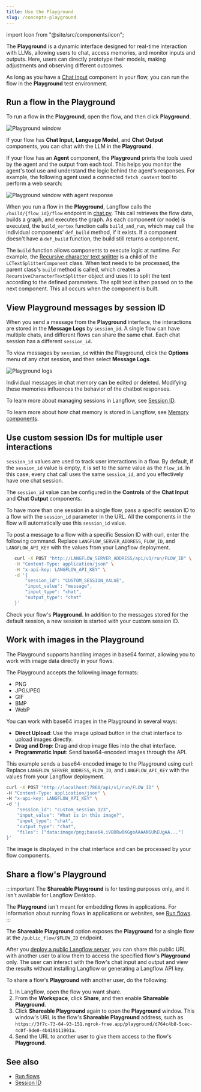 ```yaml
---
title: Use the Playground
slug: /concepts-playground
---
```


import Icon from "@site/src/components/icon";

<!-- TODO: Align and minimize duplications of playground content on the /concepts-overview, /about-langflow, and other pages -->

The **Playground** is a dynamic interface designed for real-time interaction with LLMs, allowing users to chat, access memories, and monitor inputs and outputs. Here, users can directly prototype their models, making adjustments and observing different outcomes.

As long as you have a [Chat Input](/components-io) component in your flow, you can run the flow in the **Playground** test environment.

## Run a flow in the Playground

To run a flow in the **Playground**, open the flow, and then click **Playground**.

![Playground window](/img/playground.png)

If your flow has **Chat Input**, **Language Model**, and **Chat Output** components, you can chat with the LLM in the **Playground**.

If your flow has an **Agent** component, the **Playground** prints the tools used by the agent and the output from each tool.
This helps you monitor the agent's tool use and understand the logic behind the agent's responses.
For example, the following agent used a connected `fetch_content` tool to perform a web search:

![Playground window with agent response](/img/playground-with-agent.png)

When you run a flow in the **Playground**, Langflow calls the `/build/{flow_id}/flow` endpoint in [chat.py](https://github.com/langflow-ai/langflow/blob/main/src/backend/base/langflow/api/v1/chat.py#L143). This call retrieves the flow data, builds a graph, and executes the graph. As each component (or node) is executed, the `build_vertex` function calls `build_and_run`, which may call the individual components' `def_build` method, if it exists. If a component doesn't have a `def_build` function, the build still returns a component.

The `build` function allows components to execute logic at runtime. For example, the [Recursive character text splitter](https://github.com/langflow-ai/langflow/blob/main/src/backend/base/langflow/components/langchain_utilities/recursive_character.py) is a child of the `LCTextSplitterComponent` class. When text needs to be processed, the parent class's `build` method is called, which creates a `RecursiveCharacterTextSplitter` object and uses it to split the text according to the defined parameters. The split text is then passed on to the next component. This all occurs when the component is built.

## View Playground messages by session ID

When you send a message from the **Playground** interface, the interactions are stored in the **Message Logs** by `session_id`.
A single flow can have multiple chats, and different flows can share the same chat. Each chat session has a different `session_id`.

To view messages by `session_id` within the Playground, click the <Icon name="Ellipsis" aria-hidden="true"/> **Options** menu of any chat session, and then select **Message Logs**.

![Playground logs](/img/messages-logs.png)

Individual messages in chat memory can be edited or deleted. Modifying these memories influences the behavior of the chatbot responses.

To learn more about managing sessions in Langflow, see [Session ID](/session-id).

To learn more about how chat memory is stored in Langflow, see [Memory components](/memory).

## Use custom session IDs for multiple user interactions

`session_id` values are used to track user interactions in a flow.
By default, if the `session_id` value is empty, it is set to the same value as the `flow_id`. In this case, every chat call uses the same `session_id`, and you effectively have one chat session.

The `session_id` value can be configured in the **Controls** of the **Chat Input** and **Chat Output** components.

To have more than one session in a single flow, pass a specific session ID to a flow with the `session_id` parameter in the URL. All the components in the flow will automatically use this `session_id` value.


To post a message to a flow with a specific Session ID with curl, enter the following command.
Replace `LANGFLOW_SERVER_ADDRESS`, `FLOW_ID`, and `LANGFLOW_API_KEY` with the values from your Langflow deployment.

```bash
   curl -X POST "http://LANGFLOW_SERVER_ADDRESS/api/v1/run/FLOW_ID" \
   -H "Content-Type: application/json" \
   -H "x-api-key: LANGFLOW_API_KEY" \
   -d '{
       "session_id": "CUSTOM_SESSION_VALUE",
       "input_value": "message",
       "input_type": "chat",
       "output_type": "chat"
   }'
```

Check your flow's **Playground**. In addition to the messages stored for the default session, a new session is started with your custom session ID.

## Work with images in the Playground

The Playground supports handling images in base64 format, allowing you to work with image data directly in your flows.

The Playground accepts the following image formats:

* PNG
* JPG/JPEG
* GIF
* BMP
* WebP

You can work with base64 images in the Playground in several ways:

* **Direct Upload**: Use the image upload button in the chat interface to upload images directly.
* **Drag and Drop**: Drag and drop image files into the chat interface.
* **Programmatic Input**: Send base64-encoded images through the API.

This example sends a base64-encoded image to the Playground using curl:
Replace `LANGFLOW_SERVER_ADDRESS`, `FLOW_ID`, and `LANGFLOW_API_KEY` with the values from your Langflow deployment.
```bash
curl -X POST "http://localhost:7860/api/v1/run/FLOW_ID" \
-H "Content-Type: application/json" \
-H "x-api-key: LANGFLOW_API_KEY" \
-d '{
    "session_id": "custom_session_123",
    "input_value": "What is in this image?",
    "input_type": "chat",
    "output_type": "chat",
    "files": ["data:image/png;base64,iVBORw0KGgoAAAANSUhEUgAA..."]
}'
```

The image is displayed in the chat interface and can be processed by your flow components.

## Share a flow's Playground

:::important
The **Shareable Playground** is for testing purposes only, and it isn't available for Langflow Desktop.

The **Playground** isn't meant for embedding flows in applications. For information about running flows in applications or websites, see [Run flows](/concepts-publish).
:::

The **Shareable Playground** option exposes the **Playground** for a single flow at the `/public_flow/$FLOW_ID` endpoint.

After you [deploy a public Langflow server](/deployment-overview), you can share this public URL with another user to allow them to access the specified flow's **Playground** only.
The user can interact with the flow's chat input and output and view the results without installing Langflow or generating a Langflow API key.

To share a flow's **Playground** with another user, do the following:

1. In Langflow, open the flow you want share.
2. From the **Workspace**, click **Share**, and then enable **Shareable Playground**.
3. Click **Shareable Playground** again to open the **Playground** window.
This window's URL is the flow's **Shareable Playground** address, such as `https://3f7c-73-64-93-151.ngrok-free.app/playground/d764c4b8-5cec-4c0f-9de0-4b419b11901a`.
4. Send the URL to another user to give them access to the flow's **Playground**.

## See also

- [Run flows](/concepts-publish)
- [Session ID](/session-id)